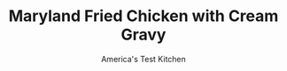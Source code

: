 ---
layout: ../../layouts/MarkdownPostLayout.astro
title: Maryland Fried Chicken with Cream Gravy
author: America's Test Kitchen
pubDate: 2023-03-15
description: "In Maryland, fried chicken should be deeply seasoned and boast a thin, crisp crust. Creating a foolproof coating was straightforward, but the seasonings and traditional cream were trickier."
image_url: https://res.cloudinary.com/hksqkdlah/image/upload/ar_1:1,c_fill,dpr_2.0,f_auto,fl_lossy.progressive.strip_profile,g_faces:auto,q_auto:low,w_344/5557_sfs-fm07-opn-4c-friedchicken1-3-291625
tags: ["Main Courses","Mid-Atlantic","Chicken","Cook's Country TV"]
calories: 9332
protein: 65
carbohydrates: 43
fats: 
fiber: 2
ingredients: ["4 pounds, bone-in, skin-on chicken pieces","1 tablespoon, dry mustard","1 tablespoon, garlic powder","1 teaspoon, salt","2 cups, all-purpose flour","1 teaspoon, baking powder","3 cups, peanut oil or vegetable shortening",", Old Bay seasoning","1/4 cup, pan drippings (from frying chicken)","1/4 cup, all-purpose flour","2 cups, low-sodium chicken broth","1 cup, heavy cream","1 teaspoon, ground black pepper",", Salt"]
serves: 6
time: "1¼ hours"
instructions: ["For the chicken: Pat chicken dry with paper towels. Combine mustard, garlic powder, and salt in small bowl and sprinkle evenly over chicken. Combine flour and baking powder in shallow dish and, working one piece at a time, dredge chicken parts until well coated, shaking off excess. Refrigerate on plate for 30 minutes (or up to 2 hours).","Adjust oven rack to middle position and heat oven to 200 degrees. Heat oil in large Dutch oven over medium-high heat to 375 degrees. Arrange half of chicken in pot, skin side down, cover, and cook until well browned, about 5 minutes per side. Lower temperature to medium, adjusting burner as necessary to maintain oil temperature between 300 and 325 degrees. Cook uncovered, turning chicken as necessary, until cooked through, about 5 minutes. (Internal temperature should register 160 degrees for white meat and 175 degrees for dark meat.) Transfer chicken to wire rack set over baking sheet, season with Old Bay, and transfer to oven. Bring oil back to 375 degrees and repeat with remaining chicken.","For the gravy: Pour off all but 1/4 cup oil in pot. Stir in flour and cook until golden, about 2 minutes. Slowly whisk in broth, cream, and pepper. Simmer until thickened, about 5 minutes. Season with salt and serve with chicken."]
nutrition: ["803 mg Potassium","654 mg Phosphorus","191 mg Calcium","7 mg Iron","94 mg Magnesium","1269 mg Sodium","4 mg Zinc","124 g Fat","25 mg Niacin (B3)","52 g Monounsaturated","30 g Polyunsaturated","5 mg Vitamin C","285 mg Cholesterol","33 g Saturated","2 g Fiber","72 µg Folic acid","44 µg Folate (food)","1 g Sugars","54 µg Vitamin K","309 g Water","43 g Carbs","167 µg Folate equivalent (total)","65 g Protein","11 mg Vitamin E","1 µg Vitamin B12","1 mg Vitamin B6","297 µg Vitamin A","1555 kcal Energy","9332 calories"]
notes: "To ensure even cooking, breasts should be halved crosswise and leg quarters separated into thighs and drumsticks."
---